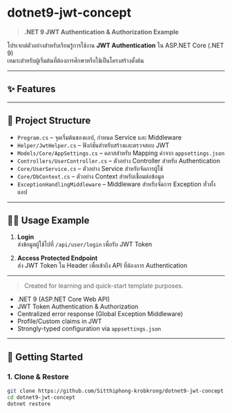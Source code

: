 ﻿# dotnet9-jwt-concept

> **.NET 9 JWT Authentication & Authorization Example**

โปรเจกต์ตัวอย่างสำหรับเรียนรู้การใช้งาน **JWT Authentication** ใน ASP.NET Core (.NET 9)  
เหมาะสำหรับผู้เริ่มต้นที่ต้องการศึกษาหรือใช้เป็นโครงสร้างตั้งต้น

---

## ✨ Features

---

## 📁 Project Structure

- `Program.cs` – จุดเริ่มต้นของแอป, กำหนด Service และ Middleware
- `Helper/JwtHelper.cs` – ฟังก์ชันสำหรับสร้างและตรวจสอบ JWT
- `Models/Core/AppSettings.cs` – คลาสสำหรับ Mapping ค่าจาก `appsettings.json`
- `Controllers/UserController.cs` – ตัวอย่าง Controller สำหรับ Authentication
- `Core/UserService.cs` – ตัวอย่าง Service สำหรับจัดการผู้ใช้
- `Core/DbContext.cs` – ตัวอย่าง Context สำหรับเชื่อมต่อข้อมูล
- `ExceptionHandlingMiddleware` – Middleware สำหรับจัดการ Exception ทั่วทั้งแอป

---
## 🧑‍💻 Usage Example

1. **Login**  
   ส่งข้อมูลผู้ใช้ไปที่ `/api/user/login` เพื่อรับ JWT Token

2. **Access Protected Endpoint**  
   ส่ง JWT Token ใน Header เพื่อเข้าถึง API ที่ต้องการ Authentication

---

> Created for learning and quick-start template purposes.
- .NET 9 (ASP.NET Core Web API)
- JWT Token Authentication & Authorization
- Centralized error response (Global Exception Middleware)
- Profile/Custom claims in JWT
- Strongly-typed configuration via `appsettings.json`

---

## 🚀 Getting Started

### 1. Clone & Restore

```bash
git clone https://github.com/Sitthiphong-krobkrong/dotnet9-jwt-concept.git
cd dotnet9-jwt-concept
dotnet restore
